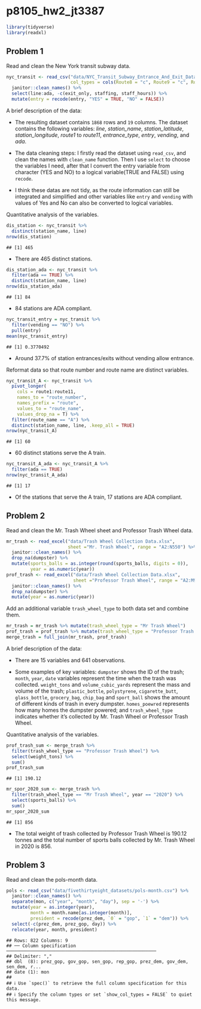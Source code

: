 p8105_hw2_jt3387
================

``` r
library(tidyverse)
library(readxl)
```

## Problem 1

Read and clean the New York transit subway data.

``` r
nyc_transit <- read_csv("data/NYC_Transit_Subway_Entrance_And_Exit_Data.csv",
                        col_types = cols(Route8 = "c", Route9 = "c", Route10 = "c", Route11 = "c")) %>% 
  janitor::clean_names() %>% 
  select(line:ada, -c(exit_only, staffing, staff_hours)) %>% 
  mutate(entry = recode(entry, "YES" = TRUE, "NO" = FALSE))
```

A brief description of the data:

-   The resulting dataset contains `1868` rows and `19` columns. The
    dataset contains the following variables: *line*, *station_name*,
    *station_latitude*, *station_longitude*, *route1* to *route11*,
    *entrance_type*, *entry*, *vending*, and *ada*.

-   The data cleaning steps: I firstly read the dataset using
    `read_csv`, and clean the names with `clean_name` function. Then I
    use `select` to choose the variables I need, after that I convert
    the entry variable from character (YES and NO) to a logical
    variable(TRUE and FALSE) using `recode`.

-   I think these datas are not tidy, as the route information can still
    be integrated and simplified and other variables like `entry` and
    `vending` with values of Yes and No can also be converted to logical
    variables.

Quantitative analysis of the variables.

``` r
dis_station <- nyc_transit %>% 
  distinct(station_name, line)
nrow(dis_station)
```

    ## [1] 465

-   There are 465 distinct stations.

``` r
dis_station_ada <- nyc_transit %>%
  filter(ada == TRUE) %>% 
  distinct(station_name, line)
nrow(dis_station_ada)
```

    ## [1] 84

-   84 stations are ADA compliant.

``` r
nyc_transit_entry = nyc_transit %>% 
  filter(vending == "NO") %>% 
  pull(entry)
mean(nyc_transit_entry)
```

    ## [1] 0.3770492

-   Around 37.7% of station entrances/exits without vending allow
    entrance.

Reformat data so that route number and route name are distinct
variables.

``` r
nyc_transit_A <- nyc_transit %>% 
  pivot_longer(
    cols = route1:route11, 
    names_to = "route_number",
    names_prefix = "route",
    values_to = "route_name",
    values_drop_na = T) %>% 
  filter(route_name == "A") %>% 
  distinct(station_name, line, .keep_all = TRUE)
nrow(nyc_transit_A)
```

    ## [1] 60

-   60 distinct stations serve the A train.

``` r
nyc_transit_A_ada <- nyc_transit_A %>% 
  filter(ada == TRUE)
nrow(nyc_transit_A_ada)
```

    ## [1] 17

-   Of the stations that serve the A train, 17 stations are ADA
    compliant.

## Problem 2

Read and clean the Mr. Trash Wheel sheet and Professor Trash Wheel data.

``` r
mr_trash <- read_excel("data/Trash Wheel Collection Data.xlsx", 
                       sheet ="Mr. Trash Wheel", range = "A2:N550") %>%
  janitor::clean_names() %>% 
  drop_na(dumpster) %>% 
  mutate(sports_balls = as.integer(round(sports_balls, digits = 0)),
         year = as.numeric(year)) 
prof_trash <- read_excel("data/Trash Wheel Collection Data.xlsx", 
                         sheet ="Professor Trash Wheel", range = "A2:M97") %>%
  janitor::clean_names() %>% 
  drop_na(dumpster) %>% 
  mutate(year = as.numeric(year)) 
```

Add an additional variable `trash_wheel_type` to both data set and
combine them.

``` r
mr_trash = mr_trash %>% mutate(trash_wheel_type = "Mr Trash Wheel")
prof_trash = prof_trash %>% mutate(trash_wheel_type = "Professor Trash Wheel")
merge_trash = full_join(mr_trash, prof_trash)
```

A brief description of the data:

-   There are 15 variables and 641 observations.

-   Some examples of key variables: `dumpster` shows the ID of the
    trash; `month`, `year`, `date` variables represent the time when the
    trash was collected. `weight_tons` and `volume_cubic_yards`
    represent the mass and volume of the trash; `plastic_bottle`,
    `polystyrene`, `cigarette_butt`, `glass_bottle`, `grocery_bag`,
    `chip_bag` and `sport_ball` shows the amount of different kinds of
    trash in every dumpster. `homes_poewred` represents how many homes
    the dumpster powered; and `trash_wheel_type` indicates whether it’s
    collected by Mr. Trash Wheel or Professor Trash Wheel.

Quantitative analysis of the variables.

``` r
prof_trash_sum <- merge_trash %>% 
  filter(trash_wheel_type == "Professor Trash Wheel") %>% 
  select(weight_tons) %>% 
  sum()
prof_trash_sum
```

    ## [1] 190.12

``` r
mr_spor_2020_sum <- merge_trash %>% 
  filter(trash_wheel_type == "Mr Trash Wheel", year == "2020") %>% 
  select(sports_balls) %>% 
  sum()
mr_spor_2020_sum
```

    ## [1] 856

-   The total weight of trash collected by Professor Trash Wheel is
    190.12 tonnes and the total number of sports balls collected by
    Mr. Trash Wheel in 2020 is 856.

## Problem 3

Read and clean the pols-month data.

``` r
pols <- read_csv("data/fivethirtyeight_datasets/pols-month.csv") %>% 
  janitor::clean_names() %>% 
  separate(mon, c("year", "month", "day"), sep = '-') %>% 
  mutate(year = as.integer(year),
         month = month.name[as.integer(month)], 
         president = recode(prez_dem, `0` = "gop", `1` = "dem")) %>% 
  select(-c(prez_dem, prez_gop, day)) %>% 
  relocate(year, month, president)
```

    ## Rows: 822 Columns: 9
    ## ── Column specification ────────────────────────────────────────────────────────
    ## Delimiter: ","
    ## dbl  (8): prez_gop, gov_gop, sen_gop, rep_gop, prez_dem, gov_dem, sen_dem, r...
    ## date (1): mon
    ## 
    ## ℹ Use `spec()` to retrieve the full column specification for this data.
    ## ℹ Specify the column types or set `show_col_types = FALSE` to quiet this message.
